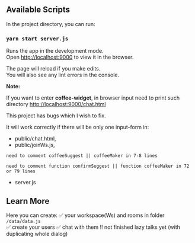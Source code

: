 ## Available Scripts

In the project directory, you can run:

### `yarn start server.js`

Runs the app in the development mode.<br>
Open [http://localhost:9000](http://localhost:9000) to view it in the browser.

The page will reload if you make edits.<br>
You will also see any lint errors in the console.



**Note:**

If you want to enter **coffee-widget**, in browser input need to print such directory [http://localhost:9000/chat.html](http://localhost:9000/chat.html)

This project has bugs which I wish to fix. 

It will work correctly if there will be only one input-form in:
 - public/chat.html,
 - public/joinWs.js, 
 
 ```need to comment coffeeSuggest || coffeeMaker in 7-8 lines ```

 ```need to comment function confirmSuggest || function coffeeMaker in 72 or 79 lines ```

 - server.js

## Learn More

Here you can create:
 ✅ your workspace(Ws) and rooms in folder ```/data/data.js```  
 ✅ create your users
 ✅ chat with them
 ‼️  not finished lazy talks yet (with duplicating whole dialog)

